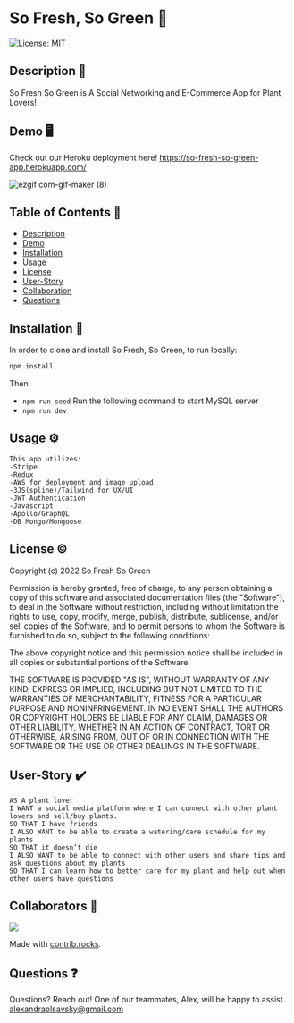 # So Fresh, So Green :herb:
[![License: MIT](https://img.shields.io/badge/License-MIT-yellow.svg)](https://opensource.org/licenses/MIT)



## Description :pencil:
So Fresh So Green is A Social Networking and E-Commerce App for Plant Lovers!

## Demo :desktop_computer:
Check out our Heroku deployment here!
https://so-fresh-so-green-app.herokuapp.com/

![ezgif com-gif-maker (8)](https://user-images.githubusercontent.com/101853344/190857532-f73f7d8a-2ece-4070-a5a9-2576c93f30bb.gif)



## Table of Contents :open_book:
- [Description](#description-pencil)
- [Demo](#demo-desktop_computer)
- [Installation](#installation-electricplug)
- [Usage](#usage-gear)
- [License](#license-copyright)
- [User-Story](#User-Story-heavy_check_mark)
- [Collaboration](#collaboration-handshake)
- [Questions](#questions-question)

## Installation :electric_plug:
In order to clone and install So Fresh, So Green, to run locally: 

```md
npm install
```
Then 
* `npm run seed`
Run the following command to start MySQL server
* `npm run dev`


## Usage :gear:
```
This app utilizes:
-Stripe
-Redux
-AWS for deployment and image upload
-3JS(spline)/Tailwind for UX/UI
-JWT Authentication
-Javascript
-Apollo/GraphQL
-DB Mongo/Mongoose
```

## License :copyright:
Copyright (c) 2022 So Fresh So Green

Permission is hereby granted, free of charge, to any person obtaining a copy of this software and associated documentation files (the "Software"), to deal in the Software without restriction, including without limitation the rights to use, copy, modify, merge, publish, distribute, sublicense, and/or sell copies of the Software, and to permit persons to whom the Software is furnished to do so, subject to the following conditions:

The above copyright notice and this permission notice shall be included in all copies or substantial portions of the Software.

THE SOFTWARE IS PROVIDED "AS IS", WITHOUT WARRANTY OF ANY KIND, EXPRESS OR IMPLIED, INCLUDING BUT NOT LIMITED TO THE WARRANTIES OF MERCHANTABILITY, FITNESS FOR A PARTICULAR PURPOSE AND NONINFRINGEMENT. IN NO EVENT SHALL THE AUTHORS OR COPYRIGHT HOLDERS BE LIABLE FOR ANY CLAIM, DAMAGES OR OTHER LIABILITY, WHETHER IN AN ACTION OF CONTRACT, TORT OR OTHERWISE, ARISING FROM, OUT OF OR IN CONNECTION WITH THE SOFTWARE OR THE USE OR OTHER DEALINGS IN THE SOFTWARE.

## User-Story :heavy_check_mark:
```
AS A plant lover
I WANT a social media platform where I can connect with other plant lovers and sell/buy plants.
SO THAT I have friends
I ALSO WANT to be able to create a watering/care schedule for my plants
SO THAT it doesn’t die
I ALSO WANT to be able to connect with other users and share tips and ask questions about my plants
SO THAT I can learn how to better care for my plant and help out when other users have questions
```
## Collaborators :handshake:
<a href="https://github.com/So-Fresh-So-Green/so-fresh-so-green/graphs/contributors">
  <img src="https://contrib.rocks/image?repo=So-Fresh-So-Green/so-fresh-so-green" />
</a>

Made with [contrib.rocks](https://contrib.rocks).

## Questions :question:
Questions? Reach out! One of our teammates, Alex, will be happy to assist. alexandraolsavsky@gmail.com
